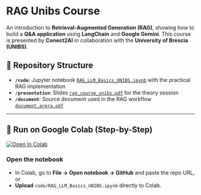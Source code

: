 # RAG Unibs Course

An introduction to **Retrieval-Augmented Generation (RAG)**, showing how to build a **Q&A application** using **LangChain** and **Google Gemini**. This course is presented by **Conect2AI** in collaboration with the **University of Brescia (UNIBS)**.

## 📂 Repository Structure

- **`/code`**: Jupyter notebook [`RAG_LLM_Basics_UNIBS.ipynb`](./code/RAG_LLM_Basics_UNIBS.ipynb) with the practical RAG implementation  
- **`/presentation`**: Slides [`rag_course_unibs.pdf`](./presentation/rag_course_unibs.pdf) for the theory session  
- **`/document`**: Source document used in the RAG workflow [`document_arera.pdf`](./document/document_arera.pdf)  

---

## 🚀 Run on Google Colab (Step-by-Step)

[![Open In Colab](https://colab.research.google.com/assets/colab-badge.svg)](https://colab.research.google.com/github/conect2ai/2025-UNIBS-Courses/blob/main/course_rag/code/RAG_LLMs_Base_UNIBS.ipynb)

### Open the notebook
- In Colab, go to **File → Open notebook → GitHub** and paste the repo URL, or  
- **Upload** `code/RAG_LLM_Basics_UNIBS.ipynb` directly to Colab.